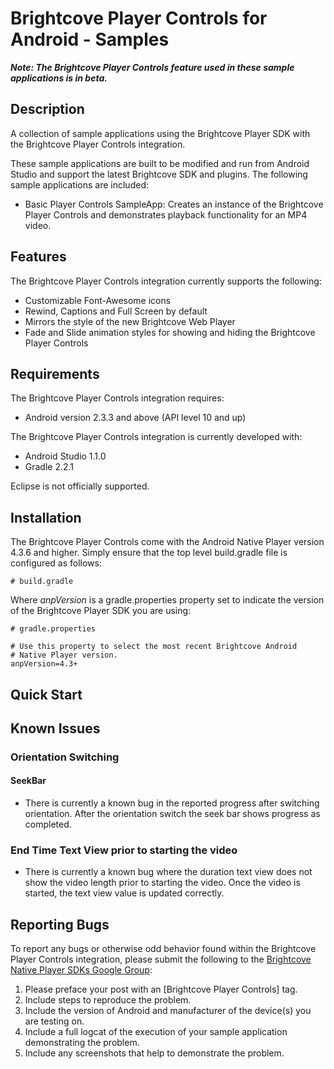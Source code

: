 Brightcove Player Controls for Android - Samples
======================

**_Note: The Brightcove Player Controls feature used in these sample applications is in beta._**

## Description

A collection of sample applications using the Brightcove Player SDK with the Brightcove Player Controls integration.

These sample applications are built to be modified and run from Android Studio and support the latest Brightcove SDK and plugins.
The following sample applications are included:

* Basic Player Controls SampleApp: Creates an instance of the Brightcove Player Controls and demonstrates playback functionality for an MP4 video.

## Features

The Brightcove Player Controls integration currently supports the following:
* Customizable Font-Awesome icons
* Rewind, Captions and Full Screen by default
* Mirrors the style of the new Brightcove Web Player
* Fade and Slide animation styles for showing and hiding the Brightcove Player Controls

## Requirements

The Brightcove Player Controls integration requires:
* Android version 2.3.3 and above (API level 10 and up)

The Brightcove Player Controls integration is currently developed with:
* Android Studio 1.1.0
* Gradle 2.2.1

Eclipse is not officially supported.

## Installation

The Brightcove Player Controls come with the Android Native Player version 4.3.6 and higher.  Simply ensure that the top level build.gradle file is configured as follows:

    # build.gradle

Where *anpVersion* is a gradle.properties property set to indicate the version of the Brightcove Player SDK you are using:

    # gradle.properties

    # Use this property to select the most recent Brightcove Android
    # Native Player version.
    anpVersion=4.3+

## Quick Start

## Known Issues

### Orientation Switching

#### SeekBar
* There is currently a known bug in the reported progress after switching orientation.  After the orientation switch the seek bar shows progress as completed.

### End Time Text View prior to starting the video
* There is currently a known bug where the duration text view does not show the video length prior to starting the video.  Once the video is started, the text view value is updated correctly.

## Reporting Bugs

To report any bugs or otherwise odd behavior found within the Brightcove Player Controls integration, please submit the following
to the [Brightcove Native Player SDKs Google Group](https://groups.google.com/forum/#!forum/brightcove-native-player-sdks):

1. Please preface your post with an [Brightcove Player Controls] tag.
2. Include steps to reproduce the problem.
3. Include the version of Android and manufacturer of the device(s) you are testing on.
4. Include a full logcat of the execution of your sample application demonstrating the problem.
5. Include any screenshots that help to demonstrate the problem.
